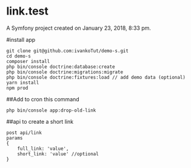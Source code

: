link.test
=========

A Symfony project created on January 23, 2018, 8:33 pm.


#install app
```
git clone git@github.com:ivankoTut/demo-s.git
cd demo-s
composer install
php bin/console doctrine:database:create
php bin/console doctrine:migrations:migrate
php bin/console doctrine:fixtures:load // add demo data (optional)
yarn install
npm prod
```

##Add to cron this command
```
php bin/console app:drop-old-link
```

##api to create a short link
```
post api/link
params
{
    full_link: 'value',
    short_link: 'value' //optional
}
```